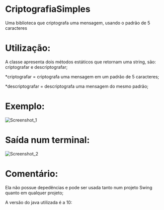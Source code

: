 # CriptografiaSimples
 Uma biblioteca que criptografa uma mensagem, usando o padrão de 5 caracteres
 
# Utilização:
 A classe apresenta dois métodos estáticos que retornam uma string, são: criptografar e descriptografar;
 
 *criptografar = criptografa uma mensagem em um padrão de 5 caracteres;
 
 *descriptografar = descriptografa uma mensagem do mesmo padrão;
 
# Exemplo:
![Screenshot_1](https://user-images.githubusercontent.com/72280602/147311206-020858cb-7b57-467f-a932-61d024585d94.png)
 
# Saída num terminal:
![Screenshot_2](https://user-images.githubusercontent.com/72280602/147311274-679ed0a4-a7c6-4352-a000-6a5d65a05746.png)
 
# Comentário:
 Ela não possue depedências e pode ser usada tanto num projeto Swing quanto em qualquer projeto;
 
 A versão do java utilizada é a 10: 
